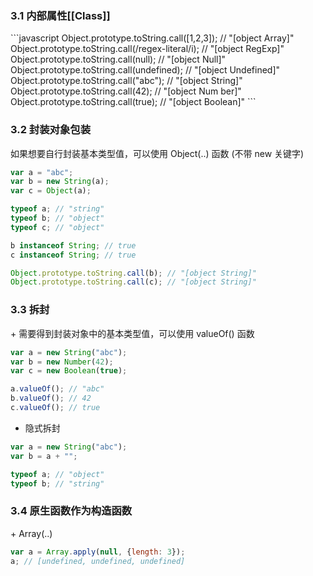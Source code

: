 <h3 id="eucxY">3.1 内部属性[[Class]]</h3>
```javascript
Object.prototype.toString.call([1,2,3]); // "[object Array]"
Object.prototype.toString.call(/regex-literal/i); // "[object RegExp]"
Object.prototype.toString.call(null); // "[object Null]"
Object.prototype.toString.call(undefined); // "[object Undefined]"
Object.prototype.toString.call("abc"); // "[object String]"
Object.prototype.toString.call(42); // "[object Num ber]"
Object.prototype.toString.call(true); // "[object Boolean]"                                                                          
```



<h3 id="ycpBi">3.2 封装对象包装</h3>
如果想要自行封装基本类型值，可以使用 Object(..) 函数 (不带 new 关键字)

```javascript
var a = "abc";
var b = new String(a);
var c = Object(a);

typeof a; // "string"
typeof b; // "object"
typeof c; // "object"

b instanceof String; // true
c instanceof String; // true

Object.prototype.toString.call(b); // "[object String]"
Object.prototype.toString.call(c); // "[object String]"
```



<h3 id="GKg0q">3.3 拆封</h3>
+ 需要得到封装对象中的基本类型值，可以使用 valueOf() 函数

```javascript
var a = new String("abc");
var b = new Number(42);
var c = new Boolean(true);

a.valueOf(); // "abc"
b.valueOf(); // 42
c.valueOf(); // true
```



+ 隐式拆封                                                                                                                          

```javascript
var a = new String("abc");
var b = a + "";

typeof a; // "object"
typeof b; // "string"
```



<h3 id="tottd">3.4 原生函数作为构造函数</h3>
+ Array(..)

```javascript
var a = Array.apply(null, {length: 3});
a; // [undefined, undefined, undefined]
```

